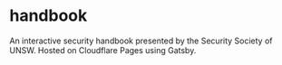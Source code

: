 # handbook
An interactive security handbook presented by the Security Society of UNSW. Hosted on Cloudflare Pages using Gatsby.

